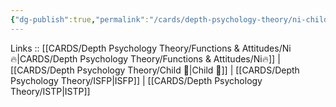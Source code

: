 ```yaml
---
{"dg-publish":true,"permalink":"/cards/depth-psychology-theory/ni-child/","noteIcon":"","created":"2023-01-05T12:11:57.717+01:00","updated":"2023-04-10T21:27:47.435+02:00"}
---
```


Links :: [[CARDS/Depth Psychology Theory/Functions & Attitudes/Ni🔥\|CARDS/Depth Psychology Theory/Functions & Attitudes/Ni🔥]] | [[CARDS/Depth Psychology Theory/Child 👼\|Child 👼]] | [[CARDS/Depth Psychology Theory/ISFP\|ISFP]] | [[CARDS/Depth Psychology Theory/ISTP\|ISTP]]

